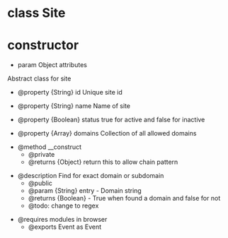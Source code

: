 # class Site

# constructor 

* param Object attributes

<p>Abstract class for site</p>

<ul>
<li>@property {String} id Unique site id</li>
</ul>

<ul>
<li>@property {String} name Name of site</li>
</ul>

<ul>
<li>@property {Boolean} status true for active and  false for inactive</li>
</ul>

<ul>
<li>@property {Array} domains Collection of all allowed domains</li>
</ul>

<ul>
<li>@method __construct
<ul><li>@private</li>
<li>@returns {Object} return this to allow chain pattern</li></ul></li>
</ul>

<ul>
<li>@description Find for exact domain or subdomain
<ul><li>@public</li>
<li>@param {String} entry - Domain string</li>
<li>@returns {Boolean} - True when found a domain and false for not</li>
<li>@todo: change to regex</li></ul></li>
</ul>

<ul>
<li>@requires modules in browser
<ul><li>@exports Event as Event</li></ul></li>
</ul>
